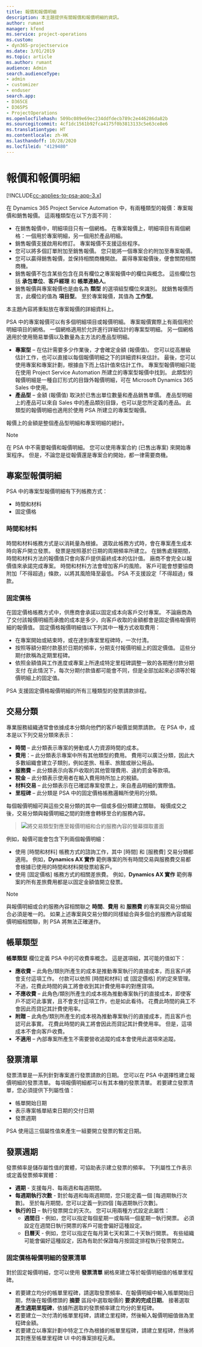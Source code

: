 ```yaml
---
title: 報價和報價明細
description: 本主題提供有關報價和報價明細的資訊。
author: rumant
manager: kfend
ms.service: project-operations
ms.custom:
- dyn365-projectservice
ms.date: 3/01/2019
ms.topic: article
ms.author: rumant
audience: Admin
search.audienceType:
- admin
- customizer
- enduser
search.app:
- D365CE
- D365PS
- ProjectOperations
ms.openlocfilehash: 509bc089e69ec234ddfdecb789c2e446286da82b
ms.sourcegitcommit: 4cf1dc1561b92fca4175f0b3813133c5e63ce8e6
ms.translationtype: HT
ms.contentlocale: zh-HK
ms.lasthandoff: 10/28/2020
ms.locfileid: "4129480"
---
```

# <a name="quotes-and-quote-lines"></a>報價和報價明細

[!INCLUDE[cc-applies-to-psa-app-3.x](../includes/cc-applies-to-psa-app-3x.md)]

在 Dynamics 365 Project Service Automation 中，有兩種類型的報價：專案報價和銷售報價。 這兩種類型在以下方面不同：

- 在銷售報價中，明細項目只有一個網格。 在專案報價上，明細項目有兩個網格：一個用於專案明細，另一個用於產品明細。
- 銷售報價支援啟用和修訂。 專案報價不支援這些程序。
- 您可以將多個訂單附加至銷售報價。 您只能將一個專案合約附加至專案報價。
- 您可以贏得銷售報價，並保持相關商機開啟。 贏得專案報價後，便會關閉相關商機。
- 銷售報價不包含某些包含在具有欄位之專案報價中的欄位與概念。 這些欄位包括 **承包單位**、**客戶經理** 和 **帳單連絡人**。  
- 銷售報價與專案報價也是由名為 **類型** 的選項組型欄位來識別。 就銷售報價而言，此欄位的值為 **項目型**。 至於專案報價，其值為 **工作型**。

本主題內容將重點放在專案報價的詳細資料上。

PSA 中的專案報價可以有多個明細項目或報價明細。 專案報價實際上有兩個用於明細項目的網格。 一個網格適用於允許進行詳細估計的專案型明細。 另一個網格適用於使用簡易單價以及數量為主方法的產品型明細。

- **專案型** – 在估計需要多少作業後，才會確定金額 (報價值)。 您可以從高層級估計工作，也可以直接以每個報價明細之下的詳細資料來估計。 最後，您可以使用專案和專案計劃，根據由下而上估計值來估計工作。 專案型報價明細只能在使用 Project Service Automation 所建立的專案型報價中找到。 此類型的報價明細是一種自訂形式的目錄外報價明細，可在 Microsoft Dynamics 365 Sales 中使用。
- **產品型** – 金額 (報價值) 取決於已售出單位數量和產品銷售單價。 產品型明細上的產品可以來自 Sales 中的產品類別目錄，也可以是您所定義的產品。 此類型的報價明細也適用於使用 PSA 所建立的專案型報價。

報價上的金額是整個產品型明細和專案明細的總計。

> [!NOTE]
> 在 PSA 中不需要報價和報價明細。 您可以使用專案合約 (已售出專案) 來開始專案程序。 但是，不論您是從報價還是專案合約開始，都一律需要商機。

## <a name="project-based-quote-lines"></a>專案型報價明細

PSA 中的專案型報價明細有下列帳務方式：

- 時間和材料
- 固定價格

### <a name="time-and-material"></a>時間和材料

時間和材料帳務方式是以消耗量為根據。 選取此帳務方式時，會在專案產生成本時向客戶開立發票。 發票是按照基於日期的周期頻率所建立。 在銷售處理期間，時間和材料方法的報價值只會向客戶提供最終成本的估計值。 廠商不會完全以報價值來承諾完成專案。 時間和材料方法會增加客戶的風險。 客戶可能會想要協商附加「不得超過」條款，以將其風險降至最低。 PSA 不支援設定「不得超過」條款。

### <a name="fixed-price"></a>固定價格

在固定價格帳務方式中，供應商會承諾以固定成本向客戶交付專案。 不論廠商為了交付該報價明細而承擔的成本是多少，向客戶收取的金額都會是固定價格報價明細的報價值。 固定價格報價明細值以下列其中一種方式收取費用： 

- 在專案開始或結束時，或在達到專案里程碑時，一次付清。 
- 按照等額分期付款基於日期的頻率，分期支付報價明細上的固定價值。 這些分期付款稱為定期里程碑。
- 依照金額值與工作進度或專案上所達成特定里程碑調整一致的各期應付款分期支付 在此情況下，每次分期付款值都可能會不同，但是全部加起來必須等於報價明細上的固定值。

PSA 支援固定價格報價明細的所有三種類型的發票請款排程。

## <a name="transaction-classification"></a>交易分類

專業服務組織通常會依據成本分類向他們的客戶報價並開票請款。 在 PSA 中，成本是以下列交易分類來表示：

- **時間** – 此分類表示專案的勞動或人力資源時間的成本。
- **費用**：– 此分類表示專案中所有其他類型的費用。 費用可以廣泛分類，因此大多數組織會建立子類別，例如差旅、租車、旅館或辦公用品。
- **服務費** – 此分類表示向客戶收取的其他管理費用、違約罰金等款項。 
- **稅金** – 此分類表示使用者在輸入費用時所加上的稅額。
- **材料交易** – 此分類表示在已確認專案發票上，來自產品明細的實際值。
- **里程碑** – 此分類是 PSA 中的固定價格帳務邏輯所使用的分類。

每個報價明細可與這些交易分類的其中一個或多個分類建立關聯。 報價成交之後，交易分類與報價明細之間的對應會轉移至合約服務內容。
 
> ![將交易類型對應至報價明細和合約服務內容的螢幕擷取畫面](media/basic-guide-5.png)
  
例如，報價可能會包含下列兩個報價明細： 
- 使用 [時間和材料] 帳務方式的諮詢工作，其中 [時間] 和 [服務費] 交易分類都適用。 例如，**Dynamics AX 實作** 範例專案的所有時間交易與服務費交易都會根據已使用的時間和材料開發票給客戶。 
- 使用 [固定價格] 帳務方式的相關差旅費。 例如，**Dynamics AX 實作** 範例專案的所有差旅費用都是以固定金額值開立發票。

> [!NOTE]
> 與報價明細或合約服務內容相關聯之 **時間**、**費用** 和 **服務費** 的專案與交易分類組合必須是唯一的。 如果上述專案與交易分類的同樣組合與多個合約服務內容或報價明細相關聯，則 PSA 將無法正確運作。

## <a name="billing-types"></a>帳單類型

**帳單類型** 欄位定義 PSA 中的可收費率概念。 這是選項組，其可能的值如下：

- **應收費** – 此角色/類別所產生的成本是推動專案執行的直接成本，而且客戶將會支付這項工作。 付款可以依照 [時間和材料] 或 [固定價格] 的約定來管理。 不過，花費此時間的員工將會收到其計費使用率的對應貸項。
- **不應收費** – 此角色/類別所產生的成本視為推動專案執行的直接成本，即使客戶不認可此事實，且不會支付這項工作，也是如此看待。 花費此時間的員工不會因此而貸記其計費使用率。
- **附贈** – 此角色/類別所產生的成本視為推動專案執行的直接成本，而且客戶也認可此事實。 花費此時間的員工將會因此而貸記其計費使用率。 但是，這項成本不會向客戶收費。
- **不適用** – 內部專案所產生不需要營收追蹤的成本會使用此選項來追蹤。

## <a name="invoice-schedule"></a>發票清單

發票清單是一系列針對專案進行發票請款的日期。 您可以在 PSA 中選擇性建立報價明細的發票清單。 每項報價明細都可以有其本機的發票清單。 若要建立發票清單，您必須提供下列屬性值：

- 帳單開始日期 
- 表示專案帳單結束日期的交付日期
- 發票週期

PSA 使用這三個屬性值來產生一組要開立發票的暫定日期。

## <a name="invoice-frequency"></a>發票週期

發票頻率是儲存屬性值的實體，可協助表示建立發票的頻率。 下列屬性工作表示或定義發票頻率實體：

- **週期** - 支援每月、每兩週和每週期間。 
- **每週期執行次數** - 對於每週和每兩週期間，您只能定義一個 [每週期執行次數]。 至於每月期間，您可以定義一到四個 [每週期執行次數]。 
- **執行的日** – 執行發票開立的天次。 您可以用兩種方式設定此屬性：
  - **週間日** - 例如，您可以指定每個星期一或每隔一個星期一執行開票。 必須設定在週間日執行開票的客戶可能會偏好這種設定。 
  - **日曆天** - 例如，您可以指定在每月第七天和第二十天執行開票。 有些組織可能會偏好這種設定，因為有助於保證每月按固定排程執行發票開立。
  
### <a name="invoice-schedule-for-a-fixed-price-quote-line"></a>固定價格報價明細的發票清單

對於固定報價明細，您可以使用 **發票清單** 網格來建立等於報價明細值的帳單里程碑。

- 若要建立均分的帳單里程碑，請選取發票頻率、在報價明細中輸入帳單開始日期，然後在報價標頭的 **摘要** 區段中選取報價的 **要求的完成日期**。 接著選取 **產生週期里程碑**，依據所選取的發票頻率建立均分的里程碑。 
- 若要建立一次付清的帳單里程碑，請建立里程碑，然後輸入報價明細值做為里程碑金額。
- 若要建立以專案計劃中特定工作為根據的帳單里程碑，請建立里程碑，然後將其對應至帳單里程碑 UI 中的專案排程元素。
